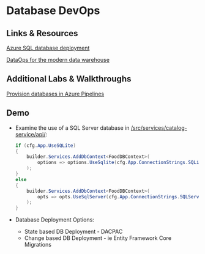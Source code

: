 # Database DevOps

## Links & Resources

[Azure SQL database deployment](https://learn.microsoft.com/en-us/azure/devops/pipelines/targets/azure-sqldb?view=azure-devops&tabs=yaml)

[DataOps for the modern data warehouse](https://docs.microsoft.com/en-us/azure/architecture/example-scenario/data-warehouse/dataops-mdw)

## Additional Labs & Walkthroughs

[Provision databases in Azure Pipelines](https://docs.microsoft.com/en-us/learn/modules/provision-database-azure-pipelines/)

## Demo

- Examine the use of a SQL Server database in [/src/services/catalog-service/api/](/src/services/catalog-service/api/Program.cs):

    ```csharp
    if (cfg.App.UseSQLite)
    {
        builder.Services.AddDbContext<FoodDBContext>(
            options => options.UseSqlite(cfg.App.ConnectionStrings.SQLiteDBConnection)
        );
    }
    else
    {
        builder.Services.AddDbContext<FoodDBContext>(
            opts => opts.UseSqlServer(cfg.App.ConnectionStrings.SQLServerConnection)
        );
    }
    ```

- Database Deployment Options:

    - State based DB Deployment - DACPAC
    - Change based DB Deployment - ie Entity Framework Core Migrations